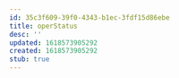 ```yaml
---
id: 35c3f609-39f0-4343-b1ec-3fdf15d86ebe
title: operStatus
desc: ''
updated: 1618573905292
created: 1618573905292
stub: true
---
```


